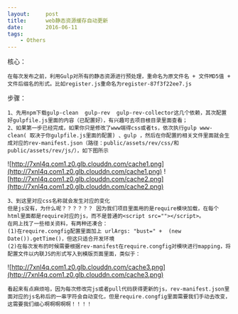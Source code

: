 ```yaml
---
layout:     post
title:      web静态资源缓存自动更新
date:       2016-06-11
tags:
    - Others
---	
```


核心：

    在每次发布之前，利用Gulp对所有的静态资源进行预处理，重命名为原文件名 + 文件MD5值 + 文件后缀名的形式。比如register.js重命名为register-87f3f22ee7.js

步骤：

    1、先用npm下载gulp-clean  gulp-rev  gulp-rev-collector这几个依赖，其次配置好gulpfile.js里面的内容（已配置好），有兴趣可去项目根目录里面查看；
    2、如果第一步已经完成，如果你只是修改了www端得css或者ts，依次执行gulp www-clean( 取决于你gulpfile.js里面的配置) 、gulp ，然后在你配置的相关文件里面就会生成对应的rev-manifest.json（路径：public/assets/rev/css/和public/assets/rev/js/），如下图所示
   
![http://7xnl4q.com1.z0.glb.clouddn.com/cache1.png](http://7xnl4q.com1.z0.glb.clouddn.com/cache1.png)
![http://7xnl4q.com1.z0.glb.clouddn.com/cache2.png](http://7xnl4q.com1.z0.glb.clouddn.com/cache2.png)
 
    3、到这里对应css名称就会发生对应的变化
    但是js没有，为什么呢？？？？？？ 因为我们项目里面用的是require模块加载，在每个html里面都是require对应的js，而不是普通的<script src=""></script>。
    在网上找了一些相关资料，有两种还凑合：
    (1)在require.congfig配置里面加上 urlArgs: "bust=" +  (new Date()).getTime()，但这只适合开发环境
    (2)在每次发布的时候需要根据rev-manifest在require.congfig对模块进行mapping，将配置文件以内联JS的形式写入到模版页面里面，类似于：

![http://7xnl4q.com1.z0.glb.clouddn.com/cache3.png](http://7xnl4q.com1.z0.glb.clouddn.com/cache3.png)
    

    看起来有点麻烦哈，因为每次修改完js或者pull代码获得更新的js，rev-manifest.json里面对应的js名称后的一串字符会自动变化，但是require.congfig里面需要我们手动去改变，这需要我们细心啊啊啊啊啊！！！！